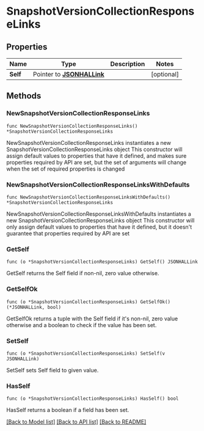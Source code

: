 # SnapshotVersionCollectionResponseLinks

## Properties

Name | Type | Description | Notes
------------ | ------------- | ------------- | -------------
**Self** | Pointer to [**JSONHALLink**](JSONHALLink.md) |  | [optional] 

## Methods

### NewSnapshotVersionCollectionResponseLinks

`func NewSnapshotVersionCollectionResponseLinks() *SnapshotVersionCollectionResponseLinks`

NewSnapshotVersionCollectionResponseLinks instantiates a new SnapshotVersionCollectionResponseLinks object
This constructor will assign default values to properties that have it defined,
and makes sure properties required by API are set, but the set of arguments
will change when the set of required properties is changed

### NewSnapshotVersionCollectionResponseLinksWithDefaults

`func NewSnapshotVersionCollectionResponseLinksWithDefaults() *SnapshotVersionCollectionResponseLinks`

NewSnapshotVersionCollectionResponseLinksWithDefaults instantiates a new SnapshotVersionCollectionResponseLinks object
This constructor will only assign default values to properties that have it defined,
but it doesn't guarantee that properties required by API are set

### GetSelf

`func (o *SnapshotVersionCollectionResponseLinks) GetSelf() JSONHALLink`

GetSelf returns the Self field if non-nil, zero value otherwise.

### GetSelfOk

`func (o *SnapshotVersionCollectionResponseLinks) GetSelfOk() (*JSONHALLink, bool)`

GetSelfOk returns a tuple with the Self field if it's non-nil, zero value otherwise
and a boolean to check if the value has been set.

### SetSelf

`func (o *SnapshotVersionCollectionResponseLinks) SetSelf(v JSONHALLink)`

SetSelf sets Self field to given value.

### HasSelf

`func (o *SnapshotVersionCollectionResponseLinks) HasSelf() bool`

HasSelf returns a boolean if a field has been set.


[[Back to Model list]](../README.md#documentation-for-models) [[Back to API list]](../README.md#documentation-for-api-endpoints) [[Back to README]](../README.md)


